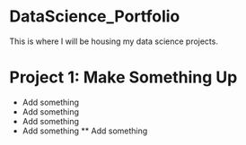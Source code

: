 # DataScience_Portfolio
This is where I will be housing my data science projects. 

# Project 1: Make Something Up
* Add something
* Add something
* Add something
* Add something
** Add something
